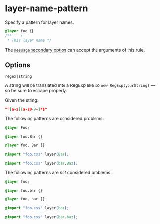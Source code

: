 # layer-name-pattern

Specify a pattern for layer names.

<!-- prettier-ignore -->
```css
@layer foo {}
/**    ↑
 * This layer name */
```

The [`message` secondary option](../../../docs/user-guide/configure.md#message) can accept the arguments of this rule.

## Options

`regex|string`

A string will be translated into a RegExp like so `new RegExp(yourString)` — so be sure to escape properly.

Given the string:

```json
"^[a-z][a-z0-9-]*$"
```

The following patterns are considered problems:

<!-- prettier-ignore -->
```css
@layer Foo;
```

<!-- prettier-ignore -->
```css
@layer foo.Bar {}
```

<!-- prettier-ignore -->
```css
@layer foo, Bar {}
```

<!-- prettier-ignore -->
```css
@import "foo.css" layer(Bar);
```

<!-- prettier-ignore -->
```css
@import "foo.css" layer(bar.Baz);
```

The following patterns are _not_ considered problems:

<!-- prettier-ignore -->
```css
@layer foo;
```

<!-- prettier-ignore -->
```css
@layer foo.bar {}
```

<!-- prettier-ignore -->
```css
@layer foo, bar {}
```

<!-- prettier-ignore -->
```css
@import "foo.css" layer(bar);
```

<!-- prettier-ignore -->
```css
@import "foo.css" layer(bar.baz);
```
